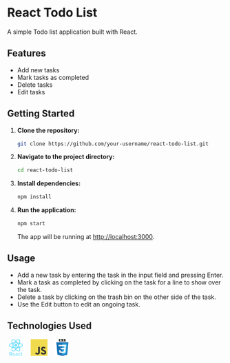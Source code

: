 # React Todo List

A simple Todo list application built with React.

## Features

- Add new tasks
- Mark tasks as completed
- Delete tasks
- Edit tasks

## Getting Started

1. **Clone the repository:**

    ```bash
    git clone https://github.com/your-username/react-todo-list.git
    ```

2. **Navigate to the project directory:**

    ```bash
    cd react-todo-list
    ```

3. **Install dependencies:**

    ```bash
    npm install
    ```

4. **Run the application:**

    ```bash
    npm start
    ```

    The app will be running at [http://localhost:3000](http://localhost:3000).

## Usage

- Add a new task by entering the task in the input field and pressing Enter.
- Mark a task as completed by clicking on the task for a line to show over the task.
- Delete a task by clicking on the trash bin on the other side of the task.
- Use the Edit button to edit an ongoing task.

## Technologies Used

<style>
  .icon {
    margin-right: 10px;
  }
</style>

<a class="icon"> <img src="https://raw.githubusercontent.com/devicons/devicon/master/icons/react/react-original-wordmark.svg" alt="react" width="40" height="40"/> </a>
<a class="icon"> <img src="https://raw.githubusercontent.com/devicons/devicon/master/icons/javascript/javascript-original.svg" alt="javascript" width="40" height="40"/> </a>
<a class="icon"> <img src="https://raw.githubusercontent.com/devicons/devicon/master/icons/css3/css3-original-wordmark.svg" alt="css3" width="40" height="40"/> </a>
